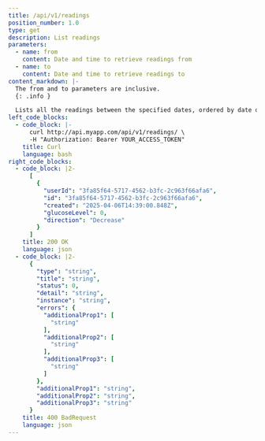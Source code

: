 ```yaml
---
title: /api/v1/readings
position_number: 1.0
type: get
description: List readings
parameters:
  - name: from
    content: Date and time to retrieve readings from
  - name: to
    content: Date and time to retrieve readings to
content_markdown: |-
  The from and to parameters are inclusive.
  {: .info }

  Lists all the readings between the specified dates, ordered by date descending.
left_code_blocks:
  - code_block: |-
      curl http://api.myapp.com/api/v1/readings/ \
      -H "Authorization: Bearer YOUR_ACCESS_TOKEN"
    title: Curl
    language: bash
right_code_blocks:
  - code_block: |2-
      [
        {
          "userId": "3fa85f64-5717-4562-b3fc-2c963f66afa6",
          "id": "3fa85f64-5717-4562-b3fc-2c963f66afa6",
          "created": "2025-04-06T14:39:00.848Z",
          "glucoseLevel": 0,
          "direction": "Decrease"
        }
      ]
    title: 200 OK
    language: json
  - code_block: |2-
      {
        "type": "string",
        "title": "string",
        "status": 0,
        "detail": "string",
        "instance": "string",
        "errors": {
          "additionalProp1": [
            "string"
          ],
          "additionalProp2": [
            "string"
          ],
          "additionalProp3": [
            "string"
          ]
        },
        "additionalProp1": "string",
        "additionalProp2": "string",
        "additionalProp3": "string"
      }
    title: 400 BadRequest
    language: json
---
```

